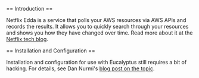 == Introduction ==

Netflix Edda is a service that polls your AWS resources via AWS APIs and records the results. It allows you to quickly search through your resources and shows you how they have changed over time.  Read more about it at the [Netflix tech blog](http://techblog.netflix.com/2012/11/edda-learn-stories-of-your-cloud.html).

== Installation and Configuration ==

Installation and configuration for use with Eucalyptus still requires a bit of hacking.  For details, see Dan Nurmi's [blog post on the topic](http://nurmiblog.wordpress.com/2013/01/22/inspired-by-netflix/).